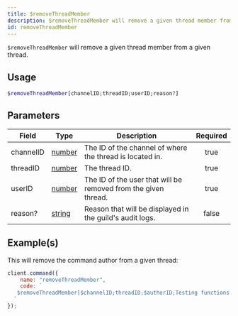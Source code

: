 ```yaml
---
title: $removeThreadMember
description: $removeThreadMember will remove a given thread member from a given thread.
id: removeThreadMember
---
```


`$removeThreadMember` will remove a given thread member from a given thread.

## Usage

```php
$removeThreadMember[channelID;threadID;userID;reason?]
```

## Parameters

| Field     | Type                                                                                              | Description                                                    | Required |
| --------- | ------------------------------------------------------------------------------------------------- | -------------------------------------------------------------- | :------: |
| channelID | [number](https://developer.mozilla.org/en-US/docs/Web/JavaScript/Reference/Global_Objects/Number) | The ID of the channel of where the thread is located in.       |   true   |
| threadID  | [number](https://developer.mozilla.org/en-US/docs/Web/JavaScript/Reference/Global_Objects/Number) | The thread ID.                                                 |   true   |
| userID    | [number](https://developer.mozilla.org/en-US/docs/Web/JavaScript/Reference/Global_Objects/Number) | The ID of the user that will be removed from the given thread. |   true   |
| reason?   | [string](https://developer.mozilla.org/en-US/docs/Web/JavaScript/Reference/Global_Objects/String) | Reason that will be displayed in the guild's audit logs.       |  false   |

## Example(s)

This will remove the command author from a given thread:

```javascript
client.command({
    name: "removeThreadMember",
    code: `
   $removeThreadMember[$channelID;threadID;$authorID;Testing functions!]
  `
});
```
